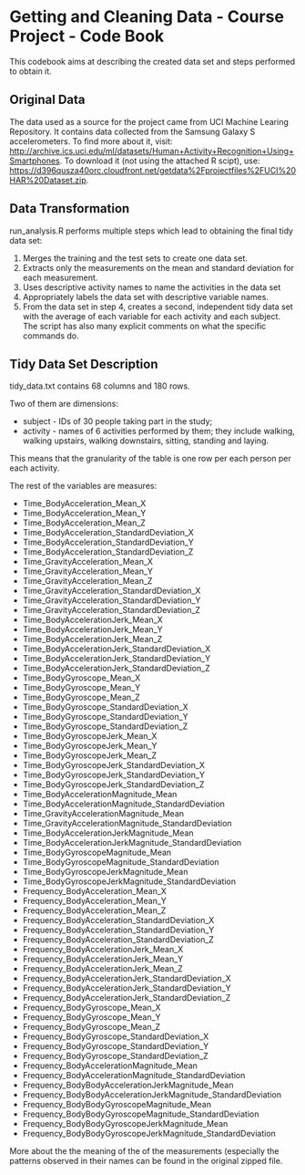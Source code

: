 # Getting and Cleaning Data - Course Project - Code Book

This codebook aims at describing the created data set and steps performed to obtain it.

## Original Data
The data used as a source for the project came from UCI Machine Learing Repository. It contains data collected from the Samsung Galaxy S accelerometers.
To find more about it, visit: http://archive.ics.uci.edu/ml/datasets/Human+Activity+Recognition+Using+Smartphones.
To download it (not using the attached R scipt), use: https://d396qusza40orc.cloudfront.net/getdata%2Fprojectfiles%2FUCI%20HAR%20Dataset.zip.

## Data Transformation
run_analysis.R performs multiple steps which lead to obtaining the final tidy data set:
1. Merges the training and the test sets to create one data set.
2. Extracts only the measurements on the mean and standard deviation for each measurement.
3. Uses descriptive activity names to name the activities in the data set
4. Appropriately labels the data set with descriptive variable names.
5. From the data set in step 4, creates a second, independent tidy data set with the average of each variable for each activity and each subject.
The script has also many explicit comments on what the specific commands do.

## Tidy Data Set Description
tidy_data.txt contains 68 columns and 180 rows.

Two of them are dimensions:
- subject - IDs of 30 people taking part in the study;
- activity - names of 6 activities performed by them; they include walking, walking upstairs, walking downstairs, sitting, standing and laying.

This means that the granularity of the table is one row per each person per each activity.

The rest of the variables are measures:
- Time_BodyAcceleration_Mean_X                                 
- Time_BodyAcceleration_Mean_Y                                 
- Time_BodyAcceleration_Mean_Z                                 
- Time_BodyAcceleration_StandardDeviation_X                    
- Time_BodyAcceleration_StandardDeviation_Y                    
- Time_BodyAcceleration_StandardDeviation_Z                    
- Time_GravityAcceleration_Mean_X                              
- Time_GravityAcceleration_Mean_Y                              
- Time_GravityAcceleration_Mean_Z                              
- Time_GravityAcceleration_StandardDeviation_X                 
- Time_GravityAcceleration_StandardDeviation_Y                 
- Time_GravityAcceleration_StandardDeviation_Z                 
- Time_BodyAccelerationJerk_Mean_X                             
- Time_BodyAccelerationJerk_Mean_Y                             
- Time_BodyAccelerationJerk_Mean_Z                             
- Time_BodyAccelerationJerk_StandardDeviation_X                
- Time_BodyAccelerationJerk_StandardDeviation_Y                
- Time_BodyAccelerationJerk_StandardDeviation_Z                
- Time_BodyGyroscope_Mean_X                                    
- Time_BodyGyroscope_Mean_Y                                    
- Time_BodyGyroscope_Mean_Z                                    
- Time_BodyGyroscope_StandardDeviation_X                       
- Time_BodyGyroscope_StandardDeviation_Y                       
- Time_BodyGyroscope_StandardDeviation_Z                       
- Time_BodyGyroscopeJerk_Mean_X                                
- Time_BodyGyroscopeJerk_Mean_Y                                
- Time_BodyGyroscopeJerk_Mean_Z                                
- Time_BodyGyroscopeJerk_StandardDeviation_X                   
- Time_BodyGyroscopeJerk_StandardDeviation_Y                   
- Time_BodyGyroscopeJerk_StandardDeviation_Z                   
- Time_BodyAccelerationMagnitude_Mean                          
- Time_BodyAccelerationMagnitude_StandardDeviation             
- Time_GravityAccelerationMagnitude_Mean                       
- Time_GravityAccelerationMagnitude_StandardDeviation          
- Time_BodyAccelerationJerkMagnitude_Mean                      
- Time_BodyAccelerationJerkMagnitude_StandardDeviation         
- Time_BodyGyroscopeMagnitude_Mean                             
- Time_BodyGyroscopeMagnitude_StandardDeviation                
- Time_BodyGyroscopeJerkMagnitude_Mean                         
- Time_BodyGyroscopeJerkMagnitude_StandardDeviation            
- Frequency_BodyAcceleration_Mean_X                            
- Frequency_BodyAcceleration_Mean_Y                            
- Frequency_BodyAcceleration_Mean_Z                            
- Frequency_BodyAcceleration_StandardDeviation_X               
- Frequency_BodyAcceleration_StandardDeviation_Y               
- Frequency_BodyAcceleration_StandardDeviation_Z               
- Frequency_BodyAccelerationJerk_Mean_X                        
- Frequency_BodyAccelerationJerk_Mean_Y                        
- Frequency_BodyAccelerationJerk_Mean_Z                        
- Frequency_BodyAccelerationJerk_StandardDeviation_X           
- Frequency_BodyAccelerationJerk_StandardDeviation_Y           
- Frequency_BodyAccelerationJerk_StandardDeviation_Z           
- Frequency_BodyGyroscope_Mean_X                               
- Frequency_BodyGyroscope_Mean_Y                               
- Frequency_BodyGyroscope_Mean_Z                               
- Frequency_BodyGyroscope_StandardDeviation_X                  
- Frequency_BodyGyroscope_StandardDeviation_Y                  
- Frequency_BodyGyroscope_StandardDeviation_Z                  
- Frequency_BodyAccelerationMagnitude_Mean                     
- Frequency_BodyAccelerationMagnitude_StandardDeviation        
- Frequency_BodyBodyAccelerationJerkMagnitude_Mean             
- Frequency_BodyBodyAccelerationJerkMagnitude_StandardDeviation
- Frequency_BodyBodyGyroscopeMagnitude_Mean                    
- Frequency_BodyBodyGyroscopeMagnitude_StandardDeviation       
- Frequency_BodyBodyGyroscopeJerkMagnitude_Mean                
- Frequency_BodyBodyGyroscopeJerkMagnitude_StandardDeviation  

More about the the meaning of the of the measurements (especially the patterns observed in their names can be found in the original zipped file.
